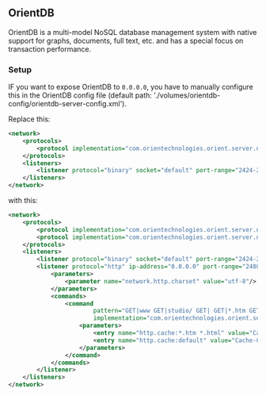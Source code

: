 ## OrientDB
OrientDB is a multi-model NoSQL database management system with native support for graphs, documents, full text, etc. and has a special focus on transaction performance.

### Setup
IF you want to expose OrientDB to `0.0.0.0`, you have to manually configure this in the OrientDB config file (default path: './volumes/orientdb-config/orientdb-server-config.xml').

Replace this:
```xml
<network>
    <protocols>
        <protocol implementation="com.orientechnologies.orient.server.network.protocol.binary.ONetworkProtocolBinary" name="binary"/>
    </protocols>
    <listeners>
        <listener protocol="binary" socket="default" port-range="2424-2430" ip-address="127.0.0.1"/>
    </listeners>
</network>
```

with this:
```xml
<network>
    <protocols>
        <protocol implementation="com.orientechnologies.orient.server.network.protocol.binary.ONetworkProtocolBinary" name="binary"/>
        <protocol implementation="com.orientechnologies.orient.server.network.protocol.http.ONetworkProtocolHttpDb" name="http"/>
    </protocols>
    <listeners>
        <listener protocol="binary" socket="default" port-range="2424-2430" ip-address="0.0.0.0"/>
        <listener protocol="http" ip-address="0.0.0.0" port-range="2480-2490">
            <parameters>
                <parameter name="network.http.charset" value="utf-8"/>
            </parameters>
            <commands>
                <command
                        pattern="GET|www GET|studio/ GET| GET|*.htm GET|*.html GET|*.xml GET|*.jpeg GET|*.jpg GET|*.png GET|*.gif GET|*.js GET|*.css GET|*.swf GET|*.ico GET|*.txt GET|*.otf GET|*.pjs GET|*.svg"
                        implementation="com.orientechnologies.orient.server.network.protocol.http.command.get.OServerCommandGetStaticContent">
                    <parameters>
                        <entry name="http.cache:*.htm *.html" value="Cache-Control: no-cache, no-store, max-age=0, must-revalidate\r\nPragma: no-cache"/>
                        <entry name="http.cache:default" value="Cache-Control: max-age=120"/>
                    </parameters>
                </command>
            </commands>
        </listener>
    </listeners>
</network>
```